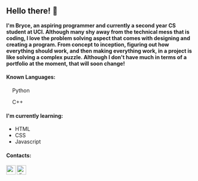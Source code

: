 ## Hello there! 👋

**I'm Bryce, an aspiring programmer and currently a second year CS student at UCI. Although many shy away from the technical mess that is coding, I love the problem solving aspect that comes with designing and creating a program. From concept to inception, figuring out how everything should work, and then making everything work, in a project is like solving a complex puzzle. Although I don't have much in terms of a portfolio at the moment, that will soon change!**


#### Known Languages:
<img src = "https://upload.wikimedia.org/wikipedia/commons/thumb/c/c3/Python-logo-notext.svg/1200px-Python-logo-notext.svg.png" width = "12px"> Python </img>


<img src = "https://upload.wikimedia.org/wikipedia/commons/thumb/1/18/ISO_C%2B%2B_Logo.svg/1200px-ISO_C%2B%2B_Logo.svg.png" width = "12px"> C++ </img>

#### I'm currently learning:
  - HTML
  - CSS
  - Javascript
  
#### Contacts:
<a href = "mailto:brycewu6@gmail.com" target = "blank_">
  <img align = "left" alt = "email" src = "https://mail.google.com/favicon.ico" width = "25px">
</a>  
<a href = "discordapp.com/users/178345093961482241" target = "blank_">
  <img align = "left" alt = "discord" src = "https://cdn.iconscout.com/icon/free/png-256/discord-2752210-2285027.png" width = "25px">
</a>
<!--
**DeluxeRice/DeluxeRice** is a ✨ _special_ ✨ repository because its `README.md` (this file) appears on your GitHub profile.
Here are some ideas to get you started:

- 🔭 I’m currently working on ...
- 🌱 I’m currently learning ...
- 👯 I’m looking to collaborate on ...
- 🤔 I’m looking for help with ...
- 💬 Ask me about ...
- 📫 How to reach me: ...
- 😄 Pronouns: ...
- ⚡ Fun fact: ...
-->
